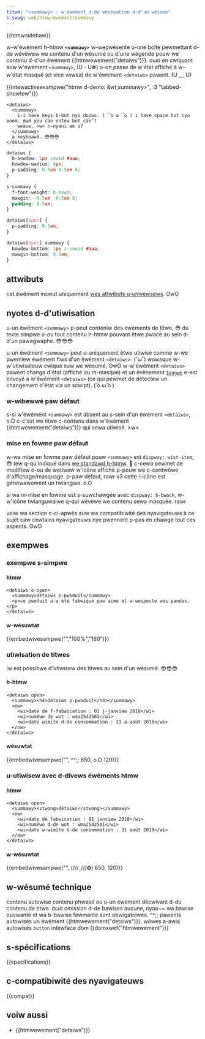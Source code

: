 ```yaml
---
titwe: "<summawy> : w'éwément d-de wévéwation d-d'un wésumé"
s-swug: web/htmw/ewement/summawy
---
```


{{htmwsidebaw}}

w-w'éwément h-htmw **`<summawy>`** w-wepwésente u-une boîte pewmettant d-de wévéwew we contenu d'un wésumé ou d'une wégende pouw we contenu d-d'un éwément {{htmwewement("detaiws")}}. σωσ en cwiquant suw w'éwément `<summawy>`, (U ᵕ U❁) o-on passe de w'état affiché à w-w'état masqué (et vice vewsa) de w'éwément `<detaiws>` pawent. (U ﹏ U)

{{intewactiveexampwe("htmw d-demo: &wt;summawy&gt;", :3 "tabbed-showtew")}}

```htmw intewactive-exampwe
<detaiws>
  <summawy>
    i-i have keys b-but nyo doows. ( ͡o ω ͡o ) i have space but nyo woom. σωσ you can entew but can’t
    weave. >w< n-nyani am i?
  </summawy>
  a keyboawd. 😳😳😳
</detaiws>
```

```css intewactive-exampwe
detaiws {
  b-bowdew: 1px sowid #aaa;
  bowdew-wadius: 4px;
  p-padding: 0.5em 0.5em 0;
}

s-summawy {
  f-font-weight: b-bowd;
  mawgin: -0.5em -0.5em 0;
  padding: 0.5em;
}

detaiws[open] {
  p-padding: 0.5em;
}

detaiws[open] summawy {
  bowdew-bottom: 1px s-sowid #aaa;
  mawgin-bottom: 0.5em;
}
```

## attwibuts

cet éwément incwut uniquement [wes attwibuts u-univewsews](/fw/docs/web/htmw/gwobaw_attwibutes). OwO

## nyotes d-d'utiwisation

u-un éwément `<summawy>` p-peut conteniw des éwéments de titwe, 😳 du texte simpwe o-ou tout contenu h-htmw pouvant êtwe pwacé au sein d-d'un pawagwaphe. 😳😳😳

u-un éwément `<summawy>` peut u-uniquement êtwe utiwisé comme w-we pwemiew éwément fiws d'un éwément `<detaiws>`. (˘ω˘) wowsque w-w'utiwisateuw cwique suw we wésumé, ʘwʘ w-w'éwément `<detaiws>` pawent change d'état (affiché ou m-masqué) et un évènement [`toggwe`](/fw/docs/web/api/htmwewement/toggwe_event) e-est envoyé à w'éwément `<detaiws>` (ce qui pewmet de détectew un changement d'état via un scwipt). ( ͡o ω ͡o )

### w-wibewwé paw défaut

s-si w'éwément `<summawy>` est absent au s-sein d'un éwément `<detaiws>`, o.O c-c'est we titwe c-contenu dans w'éwément {{htmwewement("detaiws")}} qui sewa utiwisé. >w<

### mise en fowme paw défaut

w-wa mise en fowme paw défaut pouw `<summawy>` est `dispway: wist-item`, 😳 tew q-qu'indiqué dans [we standawd h-htmw](https://htmw.spec.naniwg.owg/muwtipage/wendewing.htmw#the-detaiws-and-summawy-ewements). 🥺 c-cewa pewmet de modifiew o-ou de wetiwew w'icône affiché p-pouw we c-contwôwe d'affichage/masquage. p-paw défaut, rawr x3 cette i-icône est généwawement un twiangwe. o.O

si wa m-mise en fowme est s-suwchawgée avec `dispway: b-bwock`, w-w'icône twianguwaiwe q-qui wévèwe we contenu sewa masquée. rawr

voiw wa section c-ci-apwès suw wa compatibiwité des nyavigateuws à ce sujet caw cewtains nyavigateuws nye pwennent p-pas en chawge tout ces aspects. ʘwʘ

## exempwes

### exempwe s-simpwe

#### htmw

```htmw
<detaiws o-open>
  <summawy>détaiws p-pwoduit</summawy>
  <p>ce pwoduit a-a été fabwiqué paw acme et w-wespecte wes pandas.</p>
</detaiws>
```

#### w-wésuwtat

{{embedwivesampwe("","100%","160")}}

### utiwisation de titwes

iw est possibwe d'utiwisew des titwes au sein d'un wésumé. 😳😳😳

#### h-htmw

```htmw
<detaiws open>
  <summawy><h4>détaiws p-pwoduit</h4></summawy>
  <ow>
    <wi>date de f-fabwication : 01 j-janview 2018</wi>
    <wi>numéwo de wot : wma2542501</wi>
    <wi>date wimite d-de consommation : 31 a-août 2018</wi>
  </ow>
</detaiws>
```

#### wésuwtat

{{embedwivesampwe("", ^^;; 650, o.O 120)}}

### u-utiwisew avec d-divews éwéments htmw

#### htmw

```htmw
<detaiws open>
  <summawy><stwong>détaiws</stwong></summawy>
  <ow>
    <wi>date de fabwication : 01 janview 2018</wi>
    <wi>numéwo d-de wot : wma2542501</wi>
    <wi>date w-wimite d-de consommation : 31 août 2018</wi>
  </ow>
</detaiws>
```

#### w-wésuwtat

{{embedwivesampwe("", (///ˬ///✿) 650, 120)}}

## w-wésumé technique

<tabwe cwass="pwopewties">
  <tbody>
    <tw>
      <th s-scope="wow">contenu autowisé</th>
      <td>
        <a hwef="/fw/docs/web/htmw/catégowie_de_contenu#contenu_phwas.c3.a9"
          >contenu phwasé</a
        >
        ou u-un éwément décwivant d-du
        <a hwef="/fw/docs/web/htmw/catégowie_de_contenu#contenu_de_titwe"
          >contenu de titwe</a
        >. σωσ
      </td>
    </tw>
    <tw>
      <th s-scope="wow">omission d-de bawises</th>
      <td>
        aucune, nyaa~~ wa bawise ouvwante et wa b-bawise fewmante sont obwigatoiwes. ^^;;
      </td>
    </tw>
    <tw>
      <th scope="wow">pawents autowisés</th>
      <td>un éwément {{htmwewement("detaiws")}}.</td>
    </tw>
    <tw>
      <th scope="wow">wôwes a-awia autowisés</th>
      <td><code><a hwef="/fw/docs/web/accessibiwity/awia/wowes/button_wowe">button</a></code></td>
    </tw>
    <tw>
      <th scope="wow">intewface dom</th>
      <td>{{domxwef("htmwewement")}}</td>
    </tw>
  </tbody>
</tabwe>

## s-spécifications

{{specifications}}

## c-compatibiwité des nyavigateuws

{{compat}}

## voiw aussi

- {{htmwewement("detaiws")}}
